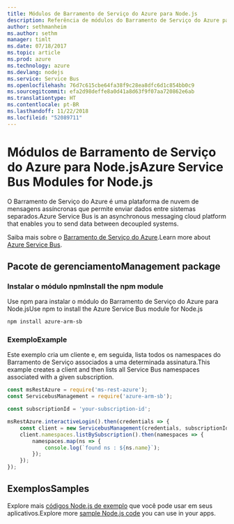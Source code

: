 ```yaml
---
title: Módulos de Barramento de Serviço do Azure para Node.js
description: Referência de módulos do Barramento de Serviço do Azure para Node.js
author: sethmanheim
ms.author: sethm
manager: timlt
ms.date: 07/18/2017
ms.topic: article
ms.prod: azure
ms.technology: azure
ms.devlang: nodejs
ms.service: Service Bus
ms.openlocfilehash: 76d7c615cbe64fa38f9c28ea8dfc6d1c854bb0c9
ms.sourcegitcommit: efa2d98deffe8a0d41a8d63f9f07aa720862e6ab
ms.translationtype: HT
ms.contentlocale: pt-BR
ms.lasthandoff: 11/22/2018
ms.locfileid: "52089711"
---
```

# <a name="azure-service-bus-modules-for-nodejs"></a><span data-ttu-id="555be-103">Módulos de Barramento de Serviço do Azure para Node.js</span><span class="sxs-lookup"><span data-stu-id="555be-103">Azure Service Bus Modules for Node.js</span></span>

<span data-ttu-id="555be-104">O Barramento de Serviço do Azure é uma plataforma de nuvem de mensagens assíncronas que permite enviar dados entre sistemas separados.</span><span class="sxs-lookup"><span data-stu-id="555be-104">Azure Service Bus is an asynchronous messaging cloud platform that enables you to send data between decoupled systems.</span></span>

<span data-ttu-id="555be-105">Saiba mais sobre o [Barramento de Serviço do Azure](https://docs.microsoft.com/azure/service-bus-messaging/service-bus-messaging-overview).</span><span class="sxs-lookup"><span data-stu-id="555be-105">Learn more about [Azure Service Bus](https://docs.microsoft.com/azure/service-bus-messaging/service-bus-messaging-overview).</span></span>

## <a name="management-package"></a><span data-ttu-id="555be-106">Pacote de gerenciamento</span><span class="sxs-lookup"><span data-stu-id="555be-106">Management package</span></span>

### <a name="install-the-npm-module"></a><span data-ttu-id="555be-107">Instalar o módulo npm</span><span class="sxs-lookup"><span data-stu-id="555be-107">Install the npm module</span></span>

<span data-ttu-id="555be-108">Use npm para instalar o módulo do Barramento de Serviço do Azure para Node.js</span><span class="sxs-lookup"><span data-stu-id="555be-108">Use npm to install the Azure Service Bus module for Node.js</span></span>

```bash
npm install azure-arm-sb
```

### <a name="example"></a><span data-ttu-id="555be-109">Exemplo</span><span class="sxs-lookup"><span data-stu-id="555be-109">Example</span></span>

<span data-ttu-id="555be-110">Este exemplo cria um cliente e, em seguida, lista todos os namespaces do Barramento de Serviço associados a uma determinada assinatura.</span><span class="sxs-lookup"><span data-stu-id="555be-110">This example creates a client and then lists all Service Bus namespaces associated with a given subscription.</span></span>

```javascript
const msRestAzure = require('ms-rest-azure');
const ServicebusManagement = require('azure-arm-sb');

const subscriptionId = 'your-subscription-id';

msRestAzure.interactiveLogin().then(credentials => {
    const client = new ServicebusManagement(credentials, subscriptionId);
    client.namespaces.listBySubscription().then(namespaces => {
        namespaces.map(ns => {
            console.log(`found ns : ${ns.name}`);
        });
    });
});
```

## <a name="samples"></a><span data-ttu-id="555be-111">Exemplos</span><span class="sxs-lookup"><span data-stu-id="555be-111">Samples</span></span>

<span data-ttu-id="555be-112">Explore mais [códigos Node.js de exemplo](https://azure.microsoft.com/resources/samples/?platform=nodejs) que você pode usar em seus aplicativos.</span><span class="sxs-lookup"><span data-stu-id="555be-112">Explore more [sample Node.js code](https://azure.microsoft.com/resources/samples/?platform=nodejs) you can use in your apps.</span></span>
